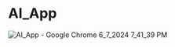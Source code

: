 # AI_App

![AI_App - Google Chrome 6_7_2024 7_41_39 PM](https://github.com/akmweb/AI_app/assets/150655160/6dbcbab5-2c50-4ad0-998a-a1b0f2298fe7)
